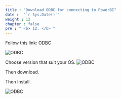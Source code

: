 ```yaml
---
title : "Download ODBC for connecting to PowerBI"
date :  "`r Sys.Date()`" 
weight : 12
chapter : false
pre : " <b> 12. </b> "
---
```

Follow this link:
[ODBC](https://www.microsoft.com/en-ie/download/details.aspx?id=40886&msockid=099f1d374b24637e216b0b1e4ae46217)

![ODBC](/images/12.ODBC_for_connecting_to_PowerBI/12.1.Downloading_ODBC/Downloading%20ODBC%20for%20connecting%20to%20PowerBI1.png)

Choose version that suit your OS.
![ODBC](/images/12.ODBC_for_connecting_to_PowerBI/12.1.Downloading_ODBC/Downloading%20ODBC%20for%20connecting%20to%20PowerBI2.png)

Then download.

Then Install.

![ODBC](/images/12.ODBC_for_connecting_to_PowerBI/12.1.Downloading_ODBC/Downloading%20ODBC%20for%20connecting%20to%20PowerBI3.png?width=40pc)



